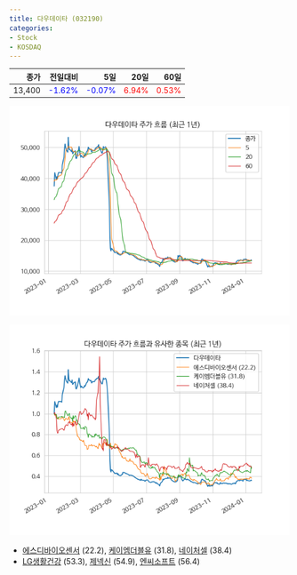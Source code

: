 ```yaml
---
title: 다우데이타 (032190)
categories:
- Stock
- KOSDAQ
---
```


|종가|전일대비|5일|20일|60일|
|---:|-------:|--:|---:|---:|
|13,400|<span style="color: blue">-1.62%</span>|<span style="color: blue">-0.07%</span>|<span style="color: red">6.94%</span>|<span style="color: red">0.53%</span>|


<!-- more -->

![032190](/assets/images/stock/032190.png)

![032190](/assets/images/stock/032190_sim.png)

- [에스디바이오센서](/137310/) (22.2), [케이엠더블유](/032500/) (31.8), [네이처셀](/007390/) (38.4)
- [LG생활건강](/051900/) (53.3), [제넥신](/095700/) (54.9), [엔씨소프트](/036570/) (56.4)